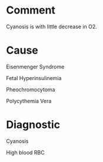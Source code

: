 # Comment

Cyanosis is with little decrease in O2.

# Cause

Eisenmenger Syndrome

Fetal Hyperinsulinemia

Pheochromocytoma

Polycythemia Vera

# Diagnostic

Cyanosis

High blood RBC

